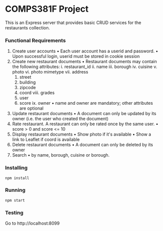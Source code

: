 # COMPS381F Project
This is an Express server that provides basic CRUD services for the restaurants collection.

### Functional Requirements
1. Create user accounts
  • Each user account has a userid and password.
  • Upon successful login, userid must be stored in cookie session
2. Create new restaurant documents
  • Restaurant documents may contain the following attributes:
    i. restaurant_id
    ii. name
    iii. borough
    iv. cuisine
    v. photo
    vi. photo mimetype
    vii. address
      1. street
      2. building
      3. zipcode
      4. coord
    viii. grades
      1. user
      2. score
    ix. owner
  • name and owner are mandatory; other attributes are optional
3. Update restaurant documents
  • A document can only be updated by its owner (i.e. the user who created the document)
4. Rate restaurant. A restaurant can only be rated once by the same user.
  • score > 0 and score <= 10
5. Display restaurant documents
  • Show photo if it's available
  • Show a link to Leaflet if coord is available
6. Delete restaurant documents
  • A document can only be deleted by its owner
7. Search
  • by name, borough, cuisine or borough.

### Installing
```
npm install
```
### Running
```
npm start
```
### Testing
Go to http://localhost:8099
